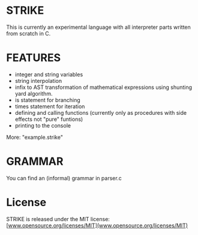 STRIKE
======
This is currently an experimental language with all interpreter parts written from scratch in C. 


FEATURES
=========
- integer and string variables
- string interpolation
- infix to AST transformation of mathematical expressions using shunting yard algorithm. 
- is statement for branching
- times statement for iteration
- defining and calling functions (currently only as procedures with side effects not "pure" funtions)
- printing to the console

More: "example.strike" 


GRAMMAR
=========
You can find an (informal) grammar in parser.c 


License
=======
STRIKE is released under the MIT license: [www.opensource.org/licenses/MIT](www.opensource.org/licenses/MIT) 


